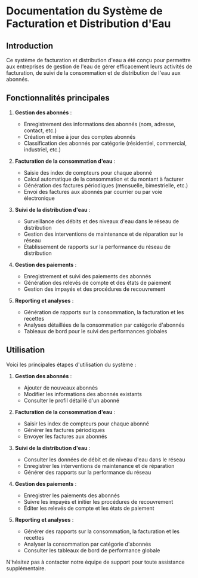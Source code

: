 # Documentation du Système de Facturation et Distribution d'Eau

## Introduction
Ce système de facturation et distribution d'eau a été conçu pour permettre aux entreprises de gestion de l'eau de gérer efficacement leurs activités de facturation, de suivi de la consommation et de distribution de l'eau aux abonnés.

## Fonctionnalités principales

1. **Gestion des abonnés** :
   - Enregistrement des informations des abonnés (nom, adresse, contact, etc.)
   - Création et mise à jour des comptes abonnés
   - Classification des abonnés par catégorie (résidentiel, commercial, industriel, etc.)

2. **Facturation de la consommation d'eau** :
   - Saisie des index de compteurs pour chaque abonné
   - Calcul automatique de la consommation et du montant à facturer
   - Génération des factures périodiques (mensuelle, bimestrielle, etc.)
   - Envoi des factures aux abonnés par courrier ou par voie électronique

3. **Suivi de la distribution d'eau** :
   - Surveillance des débits et des niveaux d'eau dans le réseau de distribution
   - Gestion des interventions de maintenance et de réparation sur le réseau
   - Établissement de rapports sur la performance du réseau de distribution

4. **Gestion des paiements** :
   - Enregistrement et suivi des paiements des abonnés
   - Génération des relevés de compte et des états de paiement
   - Gestion des impayés et des procédures de recouvrement

5. **Reporting et analyses** :
   - Génération de rapports sur la consommation, la facturation et les recettes
   - Analyses détaillées de la consommation par catégorie d'abonnés
   - Tableaux de bord pour le suivi des performances globales


## Utilisation

Voici les principales étapes d'utilisation du système :

1. **Gestion des abonnés** :
   - Ajouter de nouveaux abonnés
   - Modifier les informations des abonnés existants
   - Consulter le profil détaillé d'un abonné

2. **Facturation de la consommation d'eau** :
   - Saisir les index de compteurs pour chaque abonné
   - Générer les factures périodiques
   - Envoyer les factures aux abonnés

3. **Suivi de la distribution d'eau** :
   - Consulter les données de débit et de niveau d'eau dans le réseau
   - Enregistrer les interventions de maintenance et de réparation
   - Générer des rapports sur la performance du réseau

4. **Gestion des paiements** :
   - Enregistrer les paiements des abonnés
   - Suivre les impayés et initier les procédures de recouvrement
   - Éditer les relevés de compte et les états de paiement

5. **Reporting et analyses** :
   - Générer des rapports sur la consommation, la facturation et les recettes
   - Analyser la consommation par catégorie d'abonnés
   - Consulter les tableaux de bord de performance globale

N'hésitez pas à contacter notre équipe de support pour toute assistance supplémentaire.
